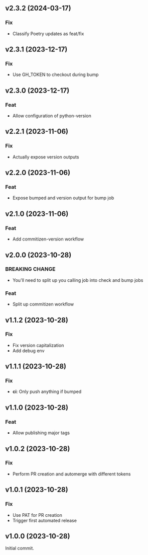 ## v2.3.2 (2024-03-17)

### Fix

- Classify Poetry updates as feat/fix

## v2.3.1 (2023-12-17)

### Fix

- Use GH_TOKEN to checkout during bump

## v2.3.0 (2023-12-17)

### Feat

- Allow configuration of python-version

## v2.2.1 (2023-11-06)

### Fix

- Actually expose version outputs

## v2.2.0 (2023-11-06)

### Feat

- Expose bumped and version output for bump job

## v2.1.0 (2023-11-06)

### Feat

- Add commitizen-version workflow

## v2.0.0 (2023-10-28)

### BREAKING CHANGE

- You'll need to split up you calling job into check and bump jobs

### Feat

- Split up commitizen workflow

## v1.1.2 (2023-10-28)

### Fix

- Fix version capitalization
- Add debug env

## v1.1.1 (2023-10-28)

### Fix

- **ci**: Only push anything if bumped

## v1.1.0 (2023-10-28)

### Feat

- Allow publishing major tags

## v1.0.2 (2023-10-28)

### Fix

- Perform PR creation and automerge with different tokens

## v1.0.1 (2023-10-28)

### Fix

- Use PAT for PR creation
- Trigger first automated release

## v1.0.0 (2023-10-28)

Initial commit.

